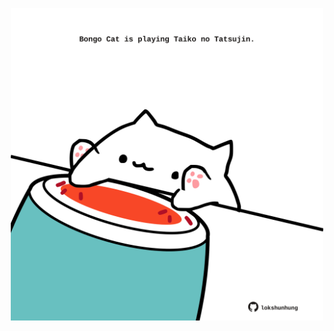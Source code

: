 <!-- built at 20/06/2025, 05:01:04 UTC -->
<p align="center">
  <img width="500" height="500" src="./ReadmeImage.svg">
</p>
